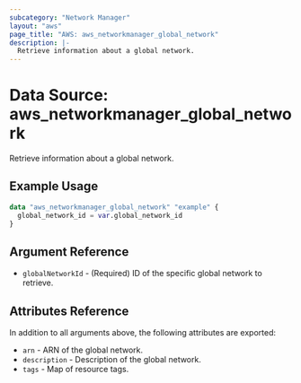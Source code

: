 ```yaml
---
subcategory: "Network Manager"
layout: "aws"
page_title: "AWS: aws_networkmanager_global_network"
description: |-
  Retrieve information about a global network.
---
```


# Data Source: aws_networkmanager_global_network

Retrieve information about a global network.

## Example Usage

```terraform
data "aws_networkmanager_global_network" "example" {
  global_network_id = var.global_network_id
}
```

## Argument Reference

* `globalNetworkId` - (Required) ID of the specific global network to retrieve.

## Attributes Reference

In addition to all arguments above, the following attributes are exported:

* `arn` - ARN of the global network.
* `description` - Description of the global network.
* `tags` - Map of resource tags.

<!-- cache-key: cdktf-0.17.0-pre.15 input-5340f33b0a7a5d5b908193c362452c8b23f1f33a70c055e744dd093d6036e164 -->